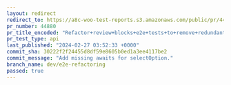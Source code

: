 ```yaml
---
layout: redirect
redirect_to: https://a8c-woo-test-reports.s3.amazonaws.com/public/pr/44880/api/index.html
pr_number: 44880
pr_title_encoded: "Refactor+review+blocks+e2e+tests+to+remove+redundant+html+templates+and+add+more+scenarios"
pr_test_type: api
last_published: "2024-02-27 03:52:33 +0000"
commit_sha: 30222f2f24455d8df59e8605b0ed1a3ee4117be2
commit_message: "Add missing awaits for selectOption."
branch_name: dev/e2e-refactoring
passed: true
---
```


